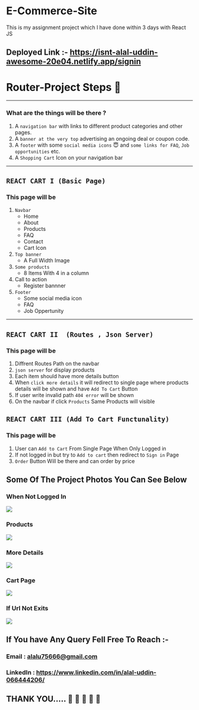 # E-Commerce-Site
This is my assignment project which I have done within 3 days with React JS

## Deployed Link :- https://isnt-alal-uddin-awesome-20e04.netlify.app/signin

# Router-Project Steps 🔢
---
### What are the things will be there ?

1. A ```navigation bar``` with links to different product categories and other pages.
2. A ```banner at the very top``` advertising an ongoing deal or coupon code.
3. A ```footer``` with some ```social media icons``` 😇 and ```some links for FAQ```, ```Job opportunities``` etc.
4. A ```Shopping Cart``` Icon on your navigation bar

---

## ```REACT CART I (Basic Page)```

### This page will be 
1. ```Navbar```
    - Home
    - About 
    - Products
    - FAQ
    - Contact
    - Cart Icon
2. ```Top banner```
    - A Full Width Image
3. ```Some products```
    - 8 Items With 4 in a column
4. Call to action
    - Register bannner
5. ```Footer```
    - Some social media icon
    - FAQ
    - Job Oppertunity
---
## ```REACT CART II  (Routes , Json Server)```

### This page will be

1. Diffrent Routes Path on the navbar
2. ```json server``` for display products
3. Each item should have more details button
4. When ```click more details``` it will redirect to single page where products details will be shown and have ```Add To Cart``` Button
5. If user write invalid path ```404 error``` will be shown
6. On the navbar if click ```Products``` Same Products will visible

## ```REACT CART III (Add To Cart Functunality)```

### This page will be 
1. User can ```Add to Cart``` From Single Page When Only Logged in 
2. If not logged in but try to ```Add to cart``` then redirect to ```Sign in``` Page
3. ```Order``` Button Will be there and can order by price

## Some Of The Project Photos You Can See Below

### When Not Logged In 

![](https://lh3.googleusercontent.com/unDOVs2CUjdOZWwM6Iy3nOv17op0FQJu7jowgog-_u1G4yQPUEJFrXerIXfE8QBx9n0WQHsxAxsd50Ll3vOSuxU0q_rCt5bw-qZeKy4i-leBZyNNJOxyEiOW45aV_SAZt5qVHsMwVl3WL5bsxNeXs9DRhbTCzUd8jneVNkbmfnUHHCTBFsiZQfVJtoBj7Meah7AkfUawYDCkIUC4KWHyZJy4YbK3PSLRrb9zLc4yfKG2k8_-bUO0TJlK675HLBEBeFFoq9saY41HUAc81qhxTce2gTm4Yz_1Cv0T1KZTlRfSexN3kpfPGD1F1Pi1qNRvJttGYAC2inod8v0-v-Hthucy5gjZLG9RCEsiRa37kA8QW6FYN5erzapOLd2cVv0UVx1bqbjam81qNI6r2tNBDdTAzlsoA5JGs9JENxJRG-9ujdkjj4cyFnixMAGNCRuybh550GAUSPMVel3EepJ9vM69DrCN90Jv5qVKMhfFJ4ihlTvXQ5yBFtUMxywxElcxf20Uf7EiIafOt7FyIy_briqaus5CRSmtaOm_BA3VUyNedC1J90ABvY05wrN38WZUeQ-_maUKx-j4mQS5HGBN1R2oVLVgDviA0iQCEQJhcct-eHoSZASRSmJscVKJFqMH7Hf5nigV0wKVUb_uAMFO8lYlwTcdhT6L52nDCq_40jOXy6XzCthEMKY727gSCb_BgIWXR6TR0hKPBNeZWEsfYdgiyi1yIQ57eQ2AMku98rMgGBT5SQweLROPGsuz1Efc6rsu5Uzit_Av6rIrdTxnNaSyzTTclsTekfVL-ueG9BfPhtKK6bFuJgfDte7N9u1lgxUdxTzjWg9IT3EXbQ39EooOBTDPxqHejYPd4571aMtOtntxtmGp4MEoZdqjkjDhJSP3xY-ocjMeil-K7EGt1UAhTfGxFy1W1hFbLSr9m3X9T_o16p2Ee2jHZMNkAomyBBdOaL_aHj967KKiJBDkwxidU-CrwhrrNN2owLRldIAJOEczLOKxBDgwOEewfcGRIK_zaWGkkb0OEZ07dISpX5aI=w1218-h452-no?authuser=0)

### Products 

![](https://lh3.googleusercontent.com/ImjSGJC520zSoCJ9jlGZUqZNLdEQz4rM_WFATkq9XolEvGKC-ka-V06foPutd8pYe5v6QbfxEr0gmJYv4u__9Vidxar_iMQPxqZ_U0imphRXtwtuXUojQjBxyLxR4nLkXxlbik992HHb63H-md9XwDoLfNMva-7XmCivkexB2_Fg3-3e6_5glm6OQ6-u0_ShNqGqbSG40gVQjKdXdD3VclakzLZfaj0izFbNtTBkSUsJf8Z9cWtQV2MqZ8RrXT6DWjxMAhR6VQMelThAQegYjgBTHcTMqA-1DhipN-bEAaeM_kcJrIgzJavP6B80tSzWrS1JIUvQW9p3jKhuucJudSbfP0o0exp1o16YM_TYk7prxr71yTg5jagFnh3AGNFo_ESMFiiStQfdfxHOQWNb0jzSks-sTSvFE7o6HY3_0uShZcyiQOyOhoqtIuthFx7BA9F7gHjEkn1Tijq6HCTHUFBpTN7sKaSxGVlt-SMtRYfr3KVtwZxEfXDZuLRY-4NlMZq6dvR_gVtyKlcbaJ5Yh4wYkAGf_cxfCDZJDMi9LyPK8WJGgfpfAiH9MkYQB3YIR9cS_lOgBmZC0a0J7Vp5GK7ymWmwfVVWYNFqZ_SvzKqmu-shbUzz4k_OlWB1nP9E4NK4ZitQ5O9lYlJBPfUiBrlhBcY6AjDZP3URrYLmBAHv7cdqeV5vLPKWqb9FlRmfd6Z6Ur3uMzAEQTpBDCUXkHAGqiB_B9KU58SPHSSNwm5yH6WW8rHUCVYbdSdLMWNskmVZ_tCH6MRqKhQsqW3cl08ITgGHQQhEydYR92_lstzyc0TVl27ACu81D9R3baml-4njE3eNd6HKTJMLVYfO7b3GbPNkrSXX0_0zd68cbqR9sDjNKR5dmwLePBIyBSFST2Rj1JdH1_YuJckIJlESyGIfkq1OBrjSTwmQNsiXNC7chcd9kdUKY0S5AN5PU9ntkzY6Zdc16RXhKn5JHYnZUrffB7wX7ez1eJF97bVfvsjzq7_Js9VzBBpCD2mv1UKyV4pwCk_GoJcohaoDb_PpXrsW=w1215-h649-no?authuser=0)



### More Details 

![](https://lh3.googleusercontent.com/rJHRhDaRxhqsfb6sSNs3nFcwtiDKhTCaUnENUn_sTGcORt9B6uUQtMhoA7YORUhJfZ_-iNJAt4WB_43eKTsRVXPQ5yNchtz5cLRf91uYY1VYD-bfO0RU9o8n1hUiSbV5vlNaMWCq-DCdLTE37x4BMXiBGsjv-kpOh38w_PnzNGMczFQiotjH4iEnLMhNpup6OwQacyCVW4t-ABOVlA4n3NGRuaND-splW4LchCNSyLyp6lu95a2c9fWcSAhAgt4DVaUxGw283iKZmu1hBgKh2F1wN_Hr_WH-zqH5hm-39wRQaSsXg-7dtLjT-a7wGtkJZyarEmhje-afBlhAu-x8LxvNfVpvqTIoXRrxqk6Sxei1SUBzwDTOCf2y7HfdnU-Rq-PR9Lzl6CGewyubukO0QXPnOYPaglWg-5WTv7n0WN5s9rCOfXwXDGirFv2jvqjT3CGHy6IvMVDhHh6traAOn83pWsxJVPyHpakkTNwNQGp2QT_jTD5FWg_r9PXqvIQHLqvMlEwJydne335W5JcJMGsbR5MbpW1o76LrWsxaA-FWSdZvAl7S3L3aJMIA6-Wda_TIDHQ83cIbzZgH4EiXVUrS0WbshraqmJsuPyWan5ZlOIE8m9F_4HFsqSd08t7sw26WOQDO7YA4cJFCxtSEbntIIHoOiyHnhgjqK9lSXnsCDkxwKdXLH1fyegNGK-JTqzQ0-rAxCjKgpPIXt6_8eVWAJdxGLv9xkp28keBkMiHPc-BcMsYdRsTkRHnM5pl6r2CssjlQfe-K_rqf3s2_5jAGCDYJjnSt_eH1ECfI-yYKbkftlwrZHYfODBaTzRtr6RLEXcLEvLKMQStSoFTUg8PmTy_LPg9PsqcAO8tzL_gkTWX9hpgavDBnadg6PsbjMhKukt3_w4pB0RJLV_DKJax-_CMdDHUNUSWwd_Bj9oBRutIuKsZOQK23CB8waA7RoZhGqsH26MV5lOgQ-_VYlNrurPWO17zvhU1Rqxc_k4fL9xDNL2P99wzujIdQF073Ej0PST58bkY3tAGpF2cdU7Gb=w1163-h588-no?authuser=0)


### Cart Page


![](https://lh3.googleusercontent.com/kKNMGiheraNEwFqM_rG2I9cVE7JHxmeZSW5ZJ6DZFTwN66k3DD-5UmuCbcgI6-Az5-rRIJGFxS9kMYdFSO0ZzSiu_ZcmMd9dKwpJqr9dATrOorq1aG3F49nBEkxKXR_yKOw-I_FYVw9yYlarYJtZcJIKM3q0-Z-my1-QGnOMGk5QjKzqEU7fFNpA562zb_8g9Xfy8FUTTCmBPN_olg_DTYMWJWxDng3oDkGFMvL-_mO4W41EiZ7NaxQ8MyGTvrc8rG04gFJPT3-D30s9IcCXPx3omY7QsjLmryNgiVfg-sI9WJbZQSn6qAIlL-eo_uWCJF04iN58HCkKfbFvbs2D4Cm38yXYLOOWx5oXzZ4Htp1UMoN759R_7Yhwpfnv8VQca5fbqKu9y2XpZwUEwfTT6cQ8EKlg21EbVhl2sqCcrgKZytHeJJ9E3glWn1khlXRGTB81apqe8YOxcz7yV-tKsd8LYFvMwjCnHtLojKThBMsKFs9aNauFBS1KzARTMizDEuKSdjr4tR8lu4TEnzpATqEqmJT0mQsjDkX4NTvUjAx7PEXcoP1xY_J9CTX-XLCNToaviO7J1iDEBN2WlvsdKqRVtFKZ0DpR_nGt7uqQRjAvr_3c14jcQ9cWAoMwk8r9VTn-z00I4YwrwiDESv_Y856W06ssagQcXbxoBXAFrJa5LenwYSIxxqBprGiFpkoZ03JiTSn4msjPVlJHPSHwGdJkb_2bTUfhWIzHH-UrgLWhy7sLWwHqfosrC8q-aBxu_y4_2OWAO-lVH6SbfTjzg8DEAMHU1EUQ5QBOPn53lqnRfZ_IGH-iVTTezYf2ySn8dJWBEiJqvjy85Mi8OKY0yYcIoc8rx5DcZ4GSt7-IO3j6fdQdFb067rJt-JLXPwimLPzV353S5zhSK4CfFTVJJBB9GGYh2CudgDfLXqg-A6uLGlfoO1uPubqzmzlWM0u2pvImFv_l0RPJpHfW7-evcwkfz0TV-GyxOERN0LM8ovCaTWaU7s4UMXQ6XqcHegGgXaaxM_gwv7lTMXF1OxlBHtdp=w1252-h644-no?authuser=0)


### If Url Not Exits


![](https://lh3.googleusercontent.com/sPhoGZN1sCvh9SO2psbgOaQWMDfHPetrHB34l0I7FnBlFHnVAbgkVwFbBtGk5-cAfubT2KKln6gcdp-c-8XXTnXpsz1QAAzSxHnoT9rYMTvdw9rsD_dN-7x0XUVmgvbaeuSzlY6zHF2Gw6EAa4TUsQkrLYFHzrEHw-AEchAXibJlSarQrRauhChr_k_wspHrp9PiSdAy31aVNCio-nRmTMapUUz82mLlbvPhMz6Lq7l1M0gm-I94LzDrmhezXN9nwDv0vWHjKxMtXPmydluY3a43cgI9YwmUUjzdmh1IF1fwYG5IxZYQqPNWax5Vspylz9puOc5BgHcF2cQ57j6fsSi4rtw75ntHzg3qkUFH1hdQYbco2VYICcAzcnIBcfV57fpGMvs2goXNSbDPRvbCO-BfkxObTc_3qxA7KuvglW0iZ31vxv0CYvpuJGiFdNfM8W7FDu7tvt9av1IVl7qR80dzY01K1wIDD_xoyCya-K2dqKyfEyl4gTzBT8PepTDvEnyr5deg9RKsmumTa4B_Ed0PqvNJmCBOVdqmjEKLcyGrj-oQKzYkpL_iHuonjF9Km3oAXCGeSnA75uQAC2IP31hV8iSoHdsx3go5vPHx7rDD_zkjY0-ekmypkcVyMZasU0q9h_sEdkNsiHAaUu8cNtSSO9Se_5SsNQS7I19V56ntBsf-CI-uhDq00gxoKyb1ouTdITj9nIWYEcLhrTjPIimLsucLGmR8qbYa3Fbe0q8nrkF6YiHjBCL4TVp_8iD0qP5SLeE3Xm3x0yuSbYg4d1C1DXujqs7ib75cls2QYZbTiAUiUX29EsHJpk87Fr1i_KeRqZB3lSgTwnAq8DN24zBB6-YGMf4CNoTNVrxBgHhkb1VLvhP9vjCd80Z8p1RBjUmEJ548jUMvzWK_n8oXiWT5Z19EvEvwS8RtLB0LHaPCeI_F8BH0MzGypgGShYHlMXxb6cmtYRoXmAFnc7HEvzAV_A6VmPtXFE_8WsCh3vxOErjFRS1j2jpDIP5uKncqg-ZodpWb5LuGKn4zW6AxWRuj=w1314-h649-no?authuser=0)

 ## If You have Any Query Fell Free To Reach :- 
   
  ### Email : alalu75666@gmail.com
  ### LinkedIn : https://www.linkedin.com/in/alal-uddin-066444206/

  ## THANK YOU..... 🤗 🤗 🤗 🤗 🤗 
  



